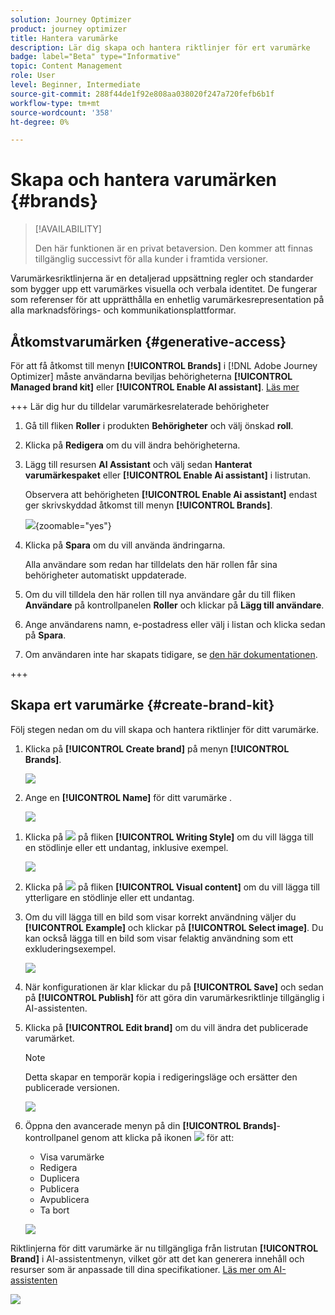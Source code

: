 ```yaml
---
solution: Journey Optimizer
product: journey optimizer
title: Hantera varumärke
description: Lär dig skapa och hantera riktlinjer för ert varumärke
badge: label="Beta" type="Informative"
topic: Content Management
role: User
level: Beginner, Intermediate
source-git-commit: 288f44de1f92e808aa038020f247a720fefb6b1f
workflow-type: tm+mt
source-wordcount: '358'
ht-degree: 0%

---
```


# Skapa och hantera varumärken {#brands}

>[!AVAILABILITY]
>
>Den här funktionen är en privat betaversion. Den kommer att finnas tillgänglig successivt för alla kunder i framtida versioner.

Varumärkesriktlinjerna är en detaljerad uppsättning regler och standarder som bygger upp ett varumärkes visuella och verbala identitet. De fungerar som referenser för att upprätthålla en enhetlig varumärkesrepresentation på alla marknadsförings- och kommunikationsplattformar.

<!--Upload feature currently behind feature flag--

In [!DNL Journey Optimizer], you now have the option to manually input and organize your brand details or upload brand guideline documents for automatic information extraction.-->

## Åtkomstvarumärken {#generative-access}

För att få åtkomst till menyn **[!UICONTROL Brands]** i [!DNL Adobe Journey Optimizer] måste användarna beviljas behörigheterna **[!UICONTROL Managed brand kit]** eller **[!UICONTROL Enable AI assistant]**. [Läs mer](../administration/permissions.md)

+++  Lär dig hur du tilldelar varumärkesrelaterade behörigheter

1. Gå till fliken **Roller** i produkten **Behörigheter** och välj önskad **roll**.

1. Klicka på **Redigera** om du vill ändra behörigheterna.

1. Lägg till resursen **AI Assistant** och välj sedan **Hanterat varumärkespaket** eller **[!UICONTROL Enable Ai assistant]** i listrutan.

   Observera att behörigheten **[!UICONTROL Enable Ai assistant]** endast ger skrivskyddad åtkomst till menyn **[!UICONTROL Brands]**.

   ![](assets/brands-permission.png){zoomable="yes"}

1. Klicka på **Spara** om du vill använda ändringarna.

   Alla användare som redan har tilldelats den här rollen får sina behörigheter automatiskt uppdaterade.

1. Om du vill tilldela den här rollen till nya användare går du till fliken **Användare** på kontrollpanelen **Roller** och klickar på **Lägg till användare**.

1. Ange användarens namn, e-postadress eller välj i listan och klicka sedan på **Spara**.

1. Om användaren inte har skapats tidigare, se [den här dokumentationen](https://experienceleague.adobe.com/en/docs/experience-platform/access-control/abac/permissions-ui/users).

+++

## Skapa ert varumärke {#create-brand-kit}

Följ stegen nedan om du vill skapa och hantera riktlinjer för ditt varumärke.

<!--Upload feature currently behind feature flag--

To create and manage your Brand guideline, you can either enter the details yourself, or upload your brand guidelines document to have the information extracted automatically:-->

1. Klicka på **[!UICONTROL Create brand]** på menyn **[!UICONTROL Brands]**.

   ![](assets/brands-1.png)

1. Ange en **[!UICONTROL Name]** för ditt varumärke <!--and a **[!UICONTROL Description]** to your brand guideline-->.

   ![](assets/brands-2-temp.png)

<!--Upload feature currently behind feature flag so hidden from doc - should be available again by EOM (Feb)--

1. Drag and drop or select your file to upload your brand guidelines and extract automatically relevant brand information. Click **[!UICONTROL Create brand]**.

    The information extraction process now begins. Note that it may take several minutes to complete.

    ![](assets/brands-2.png)

1. Your Content and visual creation standards are now automatically populated. Browse through the different tabs to adapt the information as needed.

-->

1. Klicka på ![](assets/do-not-localize/Smock_Add_18_N.svg) på fliken **[!UICONTROL Writing Style]** om du vill lägga till en stödlinje eller ett undantag, inklusive exempel.

   ![](assets/brands-3.png)

1. Klicka på ![](assets/do-not-localize/Smock_Add_18_N.svg) på fliken **[!UICONTROL Visual content]** om du vill lägga till ytterligare en stödlinje eller ett undantag.

1. Om du vill lägga till en bild som visar korrekt användning väljer du **[!UICONTROL Example]** och klickar på **[!UICONTROL Select image]**. Du kan också lägga till en bild som visar felaktig användning som ett exkluderingsexempel.

   ![](assets/brands-4.png)

1. När konfigurationen är klar klickar du på **[!UICONTROL Save]** och sedan på **[!UICONTROL Publish]** för att göra din varumärkesriktlinje tillgänglig i AI-assistenten.

1. Klicka på **[!UICONTROL Edit brand]** om du vill ändra det publicerade varumärket.

   >[!NOTE]
   >
   >Detta skapar en temporär kopia i redigeringsläge och ersätter den publicerade versionen.

   ![](assets/brands-8.png)

1. Öppna den avancerade menyn på din **[!UICONTROL Brands]**-kontrollpanel genom att klicka på ikonen ![](assets/do-not-localize/Smock_More_18_N.svg) för att:

   * Visa varumärke
   * Redigera
   * Duplicera
   * Publicera
   * Avpublicera
   * Ta bort

   ![](assets/brands-6.png)

Riktlinjerna för ditt varumärke är nu tillgängliga från listrutan **[!UICONTROL Brand]** i AI-assistentmenyn, vilket gör att det kan generera innehåll och resurser som är anpassade till dina specifikationer. [Läs mer om AI-assistenten](gs-generative.md)

![](assets/brands-7.png)
